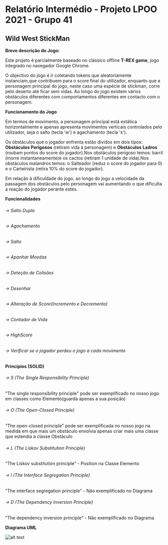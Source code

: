 Relatório Intermédio - Projeto LPOO 2021 - Grupo 41
===============

## Wild West StickMan

**Breve descrição do Jogo:**



Este projeto é parcialmente baseado no clássico offline **T-REX game**, jogo integrado no navegador Google Chrome.

O objectivo do jogo é ir coletando tokens que aleatoriamente instanciam,que contribuem para o score final do utilizador, enquanto que a personagem principal do jogo, neste caso uma espécie de stickman, corre pelo deserto até ficar sem vidas. Ao longo do jogo existem vários obstáculos diferentes com comportamentos diferentes em contacto com o personagem.


**Funcionamento do Jogo**

Em termos de movimento, a personagem principal está estática horizontalmente e apenas apresenta movimentos verticais controlados pelo utilizador, seja o salto (tecla 'w') e agachamento (tecla 's').


Os obstáculos que o jogador enfrenta estão dividos em dois tipos: **Obstáculos Perigosos** (retiram vida à personagem) e **Obstáculos Ladros** (roubam pontos do score do jogador).Nos obstáculos perigoso temos: barril (morre instantaneamente)e os cactos (retiram 1 unidade de vida).Nos obstáculos malandros temos: o Salteador (reduz o score do jogador para 0) e o Carteirista (retira 10% do score do jogador).

Em relação à dificuldade do jogo, ao longo do jogo a velocidade da passagem dos obstáculos pelo personagem vai aumentando o que dificulta a reação do jogador perante estes.


**Funcionalidades**


###### -> Salto Duplo

###### -> Agachamento

###### -> Salto

###### -> Apanhar Moedas

###### -> Deteção de Colisões

###### -> Desenhar

###### -> Alteração de Score(Incremento e Decremento)

###### -> Contador de Vida

###### -> HighScore

###### -> Verificar se o jogador perdeu o jogo a cada movimento


**Princípios (SOLID)**


###### -> S (The Single Responsibility Principle)

"The single responsibility principle" pode ser exemplificado no nosso jogo em classes como Elemento(guarda apenas a sua posição)

###### -> O (The Open-Closed Principle)

"The open-closed principle" pode ser exemplificada no nosso jogo na medida em que mais um obstáculo envolvia apenas criar mais uma classe que estendia a classe Obstáculo 

###### -> L (The Liskov Substitution Principle)

"The Liskov substitution principle" - Position na Classe Elemento

###### -> I (The Interface  Segregation Principle)

"The interface segregation principle" - Não exemplificado no Diagrama

###### -> D (The Dependency Inversion Principle)

"The dependency inversion principle" - Não exemplificado no Diagrama


**Diagrama UML**

![alt text](https://github.com/FEUP-LPOO-2021/lpoo-2021-g41/blob/master/Images/DiagramaUML.png?raw=true)






















